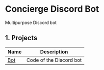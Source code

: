 ﻿# Concierge Discord Bot

Multipurpose Discord bot

## 1. Projects

| Name         | Description             |
|--------------|-------------------------|
| [Bot](./Bot) | Code of the Discord bot |
